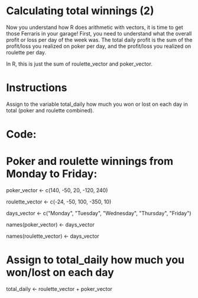 # Calculating total winnings (2)
Now you understand how R does arithmetic with vectors, it is time to get those Ferraris in your garage! First, you need to understand what the overall profit or loss per day of the week was. The total daily profit is the sum of the profit/loss you realized on poker per day, and the profit/loss you realized on roulette per day.

In R, this is just the sum of roulette_vector and poker_vector.

# Instructions
Assign to the variable total_daily how much you won or lost on each day in total (poker and roulette combined).
# Code:
# Poker and roulette winnings from Monday to Friday:

poker_vector <- c(140, -50, 20, -120, 240)

roulette_vector <- c(-24, -50, 100, -350, 10)

days_vector <- c("Monday", "Tuesday", "Wednesday", "Thursday", "Friday")

names(poker_vector) <- days_vector

names(roulette_vector) <- days_vector

# Assign to total_daily how much you won/lost on each day

total_daily <- roulette_vector + poker_vector
